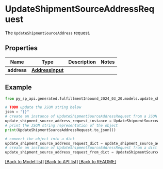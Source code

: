 # UpdateShipmentSourceAddressRequest

The `UpdateShipmentSourceAddress` request.

## Properties

Name | Type | Description | Notes
------------ | ------------- | ------------- | -------------
**address** | [**AddressInput**](AddressInput.md) |  | 

## Example

```python
from py_sp_api.generated.fulfillmentInbound_2024_03_20.models.update_shipment_source_address_request import UpdateShipmentSourceAddressRequest

# TODO update the JSON string below
json = "{}"
# create an instance of UpdateShipmentSourceAddressRequest from a JSON string
update_shipment_source_address_request_instance = UpdateShipmentSourceAddressRequest.from_json(json)
# print the JSON string representation of the object
print(UpdateShipmentSourceAddressRequest.to_json())

# convert the object into a dict
update_shipment_source_address_request_dict = update_shipment_source_address_request_instance.to_dict()
# create an instance of UpdateShipmentSourceAddressRequest from a dict
update_shipment_source_address_request_from_dict = UpdateShipmentSourceAddressRequest.from_dict(update_shipment_source_address_request_dict)
```
[[Back to Model list]](../README.md#documentation-for-models) [[Back to API list]](../README.md#documentation-for-api-endpoints) [[Back to README]](../README.md)


